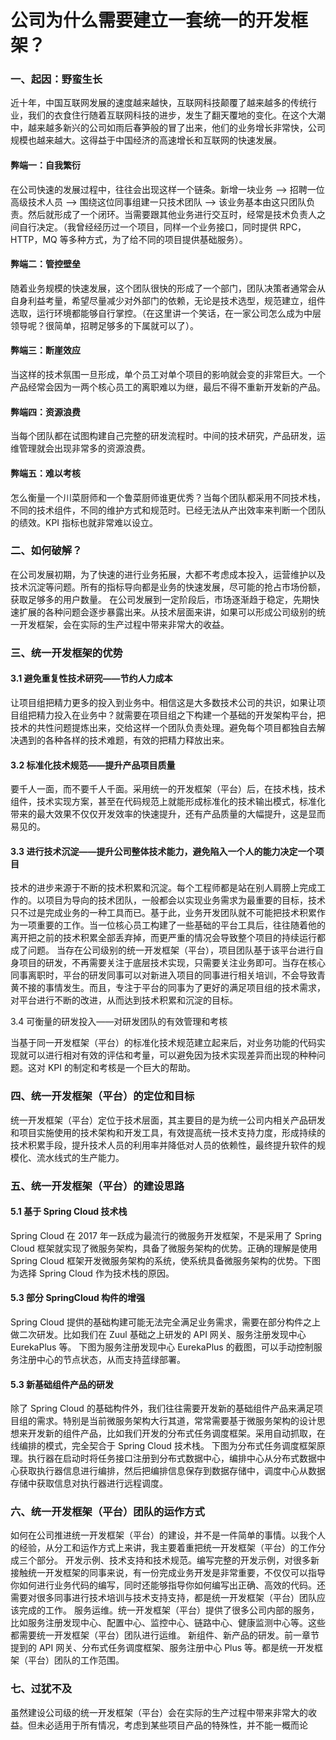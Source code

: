 # 公司为什么需要建立一套统一的开发框架？

### 一、起因：野蛮生长

近十年，中国互联网发展的速度越来越快，互联网科技颠覆了越来越多的传统行业，我们的衣食住行随着互联网科技的进步，发生了翻天覆地的变化。在这个大潮中，越来越多新兴的公司如雨后春笋般的冒了出来，他们的业务增长非常快，公司规模也越来越大。这得益于中国经济的高速增长和互联网的快速发展。

#### 弊端一：自我繁衍

在公司快速的发展过程中，往往会出现这样一个链条。新增一块业务 —> 招聘一位高级技术人员 —> 围绕这位同事组建一只技术团队 —> 该业务基本由这只团队负责。然后就形成了一个闭环。当需要跟其他业务进行交互时，经常是技术负责人之间自行决定。（我曾经经历过一个项目，同样一个业务接口，同时提供 RPC，HTTP，MQ 等多种方式，为了给不同的项目提供基础服务）。
 
#### 弊端二：管控壁垒

随着业务规模的快速发展，这个团队很快的形成了一个部门，团队决策者通常会从自身利益考量，希望尽量减少对外部门的依赖，无论是技术选型，规范建立，组件选取，运行环境都能够自行掌控。（在这里讲一个笑话，在一家公司怎么成为中层领导呢？很简单，招聘足够多的下属就可以了）。

 #### 弊端三：断崖效应
 
 当这样的技术氛围一旦形成，单个员工对单个项目的影响就会变的非常巨大。一个产品经常会因为一两个核心员工的离职难以为继，最后不得不重新开发新的产品。
 
 #### 弊端四：资源浪费
 
当每个团队都在试图构建自己完整的研发流程时。中间的技术研究，产品研发，运维管理就会出现非常多的资源浪费。

 #### 弊端五：难以考核
 
怎么衡量一个川菜厨师和一个鲁菜厨师谁更优秀？当每个团队都采用不同技术栈，不同的技术组件，不同的维护方式和规范时。已经无法从产出效率来判断一个团队的绩效。KPI 指标也就非常难以设立。



### 二、如何破解？

在公司发展初期，为了快速的进行业务拓展，大都不考虑成本投入，运营维护以及技术沉淀等问题。所有的指标导向都是业务的快速发展，尽可能的抢占市场份额，获取足够多的用户数量。
在公司发展到一定阶段后，市场逐渐趋于稳定，先期快速扩展的各种问题会逐步暴露出来。从技术层面来讲，如果可以形成公司级别的统一开发框架，会在实际的生产过程中带来非常大的收益。

### 三、统一开发框架的优势

#### 3.1 避免重复性技术研究——节约人力成本
 
让项目组把精力更多的投入到业务中。相信这是大多数技术公司的共识，如果让项目组把精力投入在业务中？就需要在项目组之下构建一个基础的开发架构平台，把技术的共性问题提炼出来，交给这样一个团队负责处理。避免每个项目都独自去解决遇到的各种各样的技术难题，有效的把精力释放出来。

#### 3.2 标准化技术规范——提升产品项目质量

要千人一面，而不要千人千面。采用统一的开发框架（平台）后，在技术栈，技术组件，技术实现方案，甚至在代码规范上就能形成标准化的技术输出模式，标准化带来的最大效果不仅仅开发效率的快速提升，还有产品质量的大幅提升，这是显而易见的。

#### 3.3 进行技术沉淀——提升公司整体技术能力，避免陷入一个人的能力决定一个项目

技术的进步来源于不断的技术积累和沉淀。每个工程师都是站在别人肩膀上完成工作的。以项目为导向的技术团队，一般都会以实现业务需求为最重要的目标，技术只不过是完成业务的一种工具而已。基于此，业务开发团队就不可能把技术积累作为一项重要的工作。当一位核心员工构建了一些基础的平台工具后，往往随着他的离开把之前的技术积累全部丢弃掉，而更严重的情况会导致整个项目的持续运行都成了问题。
当存在公司级别的统一开发框架（平台），项目团队基于该平台进行自身项目的研发，不再需要关注于底层技术实现，只需要关注业务即可。当存在核心同事离职时，平台的研发同事可以对新进入项目的同事进行相关培训，不会导致青黄不接的事情发生。而且，专注于平台的同事为了更好的满足项目组的技术需求，对平台进行不断的改进，从而达到技术积累和沉淀的目标。

3.4 可衡量的研发投入——对研发团队的有效管理和考核

当基于同一开发框架（平台）的标准化技术规范建立起来后，对业务功能的代码实现就可以进行相对有效的评估和考量，可以避免因为技术实现差异而出现的种种问题。这对 KPI 的制定和考核是一个巨大的帮助。

### 四、统一开发框架（平台）的定位和目标

统一开发框架（平台）定位于技术层面，其主要目的是为统一公司内相关产品研发和项目实施使用的技术架构和开发工具，有效提高统一技术支持力度，形成持续的技术积累手段，提升技术人员的利用率并降低对人员的依赖性，最终提升软件的规模化、流水线式的生产能力。

### 五、统一开发框架（平台）的建设思路

#### 5.1 基于 Spring Cloud 技术栈
Spring Cloud 在 2017 年一跃成为最流行的微服务开发框架，不是采用了 Spring Cloud 框架就实现了微服务架构，具备了微服务架构的优势。正确的理解是使用 Spring Cloud 框架开发微服务架构的系统，使系统具备微服务架构的优势。下图为选择 Spring Cloud 作为技术栈的原因。

#### 5.3 部分 SpringCloud 构件的增强
Spring Cloud 提供的基础构建可能无法完全满足业务需求，需要在部分构件之上做二次研发。比如我们在 Zuul 基础之上研发的 API 网关、服务注册发现中心 EurekaPlus 等。
下图为服务注册发现中心 EurekaPlus 的截图，可以手动控制服务注册中心的节点状态，从而支持蓝绿部署。

#### 5.3 新基础组件产品的研发

除了 Spring Cloud 的基础构件外，我们往往需要开发新的基础组件产品来满足项目组的需求。特别是当前微服务架构大行其道，常常需要基于微服务架构的设计思想来开发新的组件产品，比如我们开发的分布式任务调度框架。采用自动抓取，在线编排的模式，完全契合于 Spring Cloud 技术栈。
下图为分布式任务调度框架原理。执行器在启动时将任务接口注册到分布式数据中心，编排中心从分布式数据中心获取执行器信息进行编排，然后把编排信息保存到数据存储中，调度中心从数据存储中获取信息对执行器进行远程调度。

### 六、统一开发框架（平台）团队的运作方式

如何在公司推进统一开发框架（平台）的建设，并不是一件简单的事情。以我个人的经验，从分工和运作方式上来讲，我主要着重把统一开发框架（平台）的工作分成三个部分。
开发示例、技术支持和技术规范。编写完整的开发示例，对很多新接触统一开发框架的同事来说，有一份完成业务开发是非常重要，不仅仅可以指导你如何进行业务代码的编写，同时还能够指导你如何编写出正确、高效的代码。还需要对很多同事进行技术培训与技术支持支持，都是统一开发框架（平台）团队应该完成的工作。
服务运维。统一开发框架（平台）提供了很多公司内部的服务，比如服务注册发现中心、配置中心、监控中心、链路中心、健康监测中心等。这些都需要统一开发框架（平台）团队进行运维。
新组件、新产品的研发。前一章节提到的 API 网关、分布式任务调度框架、服务注册中心 Plus 等。都是统一开发框架（平台）团队的工作范围。

### 七、过犹不及

虽然建设公司级的统一开发框架（平台）会在实际的生产过程中带来非常大的收益。但未必适用于所有情况，考虑到某些项目产品的特殊性，并不能一概而论

